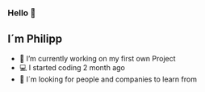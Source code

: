 ### Hello 👋


## I´m Philipp 

- 🏃   I’m currently working on my first own Project 
- 💻   I started coding 2 month ago 
- 📌   I´m looking for people and companies to learn from

